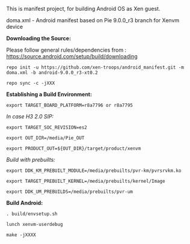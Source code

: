 This is manifest project, for building Android OS as Xen guest.

doma.xml - Android manifest based on Pie 9.0.0_r3 branch for Xenvm device

**Downloading the Source:**

Please follow general rules/dependencies from : https://source.android.com/setup/build/downloading


`repo init -u https://github.com/xen-troops/android_manifest.git -m doma.xml -b android-9.0.0_r3-xt0.2`

`repo sync -c -jXXX`


**Establishing a Build Environment:**

`export TARGET_BOARD_PLATFORM=r8a7796 or r8a7795`

*In case H3 2.0 SIP:*

`export TARGET_SOC_REVISION=es2`

`export OUT_DIR=/media/Pie_OUT`

`export PRODUCT_OUT=${OUT_DIR}/target/product/xenvm`

*Build with prebuilts:*

`export DDK_KM_PREBUILT_MODULE=/media/prebuilts/pvr-km/pvrsrvkm.ko`

`export TARGET_PREBUILT_KERNEL=/media/prebuilts/kernel/Image`

`export DDK_UM_PREBUILDS=/media/prebuilts/pvr-um`


**Build Android:**

`. build/envsetup.sh`

`lunch xenvm-userdebug`

`make -jXXXX`
